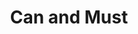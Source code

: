 ---
title: "Can and Must"
prev_doc: "/modality/necessity-and-possibility"
next_doc: "/modality/fixed-point-operators"
---